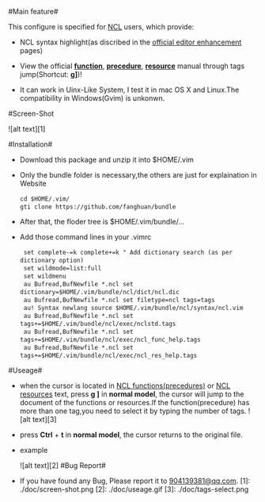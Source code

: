 #Main feature#

This configure is specified for [NCL](http://www.ncl.ucar.edu/) users, which provide:

 - NCL syntax highlight(as discribed in the [official editor enhancement](http://www.ncl.ucar.edu/Applications/editor.shtml) pages)
 -  View the official [**function**](http://www.ncl.ucar.edu/Document/Functions/list_alpha.shtml), [**precedure**](http://www.ncl.ucar.edu/Document/Functions/list_alpha.shtml), [**resource**](http://www.ncl.ucar.edu/Document/Graphics/Resources/list_alpha_res.shtml) manual through tags jump(Shortcut: **g]**)! 
 
 - It can work in Uinx-Like System, I test it in mac OS X and Linux.The compatibility in Windows(Gvim) is unkonwn.

#Screen-Shot

 ![alt text][1]

#Installation#

- Download this package and unzip it into $HOME/.vim
- Only the bundle folder is necessary,the others are just for explaination in Website

  ```
  cd $HOME/.vim/
  gti clone https://github.com/fanghuan/bundle
  ```
- After that, the floder tree is $HOME/.vim/bundle/... 

- Add those command lines in your .vimrc

  ```
   set complete-=k complete+=k " Add dictionary search (as per dictionary option)
   set wildmode=list:full
   set wildmenu
   au Bufread,BufNewfile *.ncl set dictionary=$HOME/.vim/bundle/ncl/dict/ncl.dic
   au Bufread,BufNewfile *.ncl set filetype=ncl tags=tags  
   au! Syntax newlang source $HOME/.vim/bundle/ncl/syntax/ncl.vim
   au Bufread,BufNewfile *.ncl set tags+=$HOME/.vim/bundle/ncl/exec/nclstd.tags
   au Bufread,BufNewfile *.ncl set tags+=$HOME/.vim/bundle/ncl/exec/ncl_func_help.tags
   au Bufread,BufNewfile *.ncl set tags+=$HOME/.vim/bundle/ncl/exec/ncl_res_help.tags
  ```
 

#Useage#
- when the cursor is located in [NCL functions(precedures)](http://www.ncl.ucar.edu/Document/Functions/list_alpha.shtml) or [NCL resources](http://www.ncl.ucar.edu/Document/Graphics/Resources/list_alpha_res.shtml) text, press **g ]** in **normal model**, the cursor will jump to the document of the functions or resources.If the function(precedure) has more than one tag,you need to select it by typing the number of tags.
  ![alt text][3]
- press **Ctrl** + **t** in **normal model**, the cursor returns to the original file.
- example

  ![alt text][2]
#Bug Report#
 - If you have found any Bug, Please report it to <904139381@qq.com>.
 [1]: ./doc/screen-shot.png
 [2]: ./doc/useage.gif
 [3]: ./doc/tags-select.png
